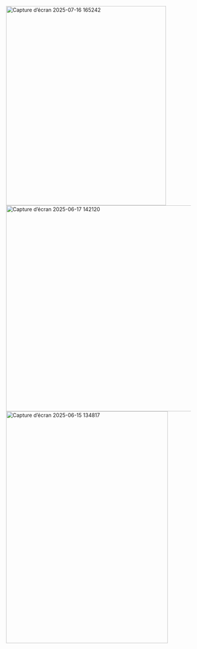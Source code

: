 

<img width="436" height="544" alt="Capture d’écran 2025-07-16 165242" src="https://github.com/user-attachments/assets/5ee28117-06e9-473a-a694-d967356fd45f" />
<img width="1353" height="562" alt="Capture d’écran 2025-06-17 142120" src="https://github.com/user-attachments/assets/4535b65b-78a2-4fa5-ac94-693a5a4bee46" />
<img width="441" height="633" alt="Capture d’écran 2025-06-15 134817" src="https://github.com/user-attachments/assets/19dd7884-0755-4def-96e2-dcd727b4f77d" />
